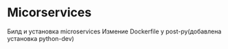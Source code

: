 # Micorservices
Билд и установка microservices
Измение Dockerfile у post-py(добавлена установка python-dev)